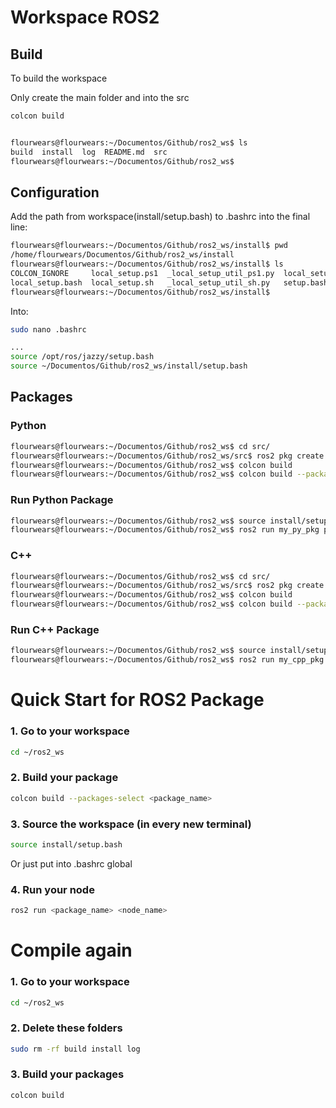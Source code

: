 # Workspace ROS2

## Build

To build the workspace

Only create the main folder and into the src
```bash
colcon build


flourwears@flourwears:~/Documentos/Github/ros2_ws$ ls
build  install  log  README.md  src
flourwears@flourwears:~/Documentos/Github/ros2_ws$ 
```

## Configuration

Add the path from workspace(install/setup.bash) to .bashrc into the final line:

```bash
flourwears@flourwears:~/Documentos/Github/ros2_ws/install$ pwd
/home/flourwears/Documentos/Github/ros2_ws/install
flourwears@flourwears:~/Documentos/Github/ros2_ws/install$ ls
COLCON_IGNORE     local_setup.ps1  _local_setup_util_ps1.py  local_setup.zsh  setup.ps1  setup.zsh
local_setup.bash  local_setup.sh   _local_setup_util_sh.py   setup.bash       setup.sh
flourwears@flourwears:~/Documentos/Github/ros2_ws/install$ 
```
Into:

```bash
sudo nano .bashrc

...
source /opt/ros/jazzy/setup.bash
source ~/Documentos/Github/ros2_ws/install/setup.bash

```

## Packages

### Python

```bash
flourwears@flourwears:~/Documentos/Github/ros2_ws$ cd src/
flourwears@flourwears:~/Documentos/Github/ros2_ws/src$ ros2 pkg create my_py_pkg --build-type ament_python --dependencies rclpy 
flourwears@flourwears:~/Documentos/Github/ros2_ws$ colcon build
flourwears@flourwears:~/Documentos/Github/ros2_ws$ colcon build --packages-select my_py_pkg

```

### Run Python Package
```bash
flourwears@flourwears:~/Documentos/Github/ros2_ws$ source install/setup.bash
flourwears@flourwears:~/Documentos/Github/ros2_ws$ ros2 run my_py_pkg py_node_lf 

```
### C++

```bash
flourwears@flourwears:~/Documentos/Github/ros2_ws$ cd src/
flourwears@flourwears:~/Documentos/Github/ros2_ws/src$ ros2 pkg create my_cpp_pkg --build-type ament_cmake --dependencies rclcpp
flourwears@flourwears:~/Documentos/Github/ros2_ws$ colcon build
flourwears@flourwears:~/Documentos/Github/ros2_ws$ colcon build --packages-select my_cpp_pkg

```

### Run C++ Package
```bash
flourwears@flourwears:~/Documentos/Github/ros2_ws$ source install/setup.bash
flourwears@flourwears:~/Documentos/Github/ros2_ws$ ros2 run my_cpp_pkg cpp_node_lf 

```

# Quick Start for ROS2 Package

### 1. Go to your workspace
```bash
cd ~/ros2_ws
```

### 2. Build your package
```bash
colcon build --packages-select <package_name>
```

### 3. Source the workspace (in every new terminal)
```bash
source install/setup.bash
```
Or just put into .bashrc global 

### 4. Run your node
```bash
ros2 run <package_name> <node_name>
```

# Compile again

### 1. Go to your workspace
```bash
cd ~/ros2_ws
```

### 2. Delete these folders
```bash
sudo rm -rf build install log
```

### 3. Build your packages
```bash
colcon build
```